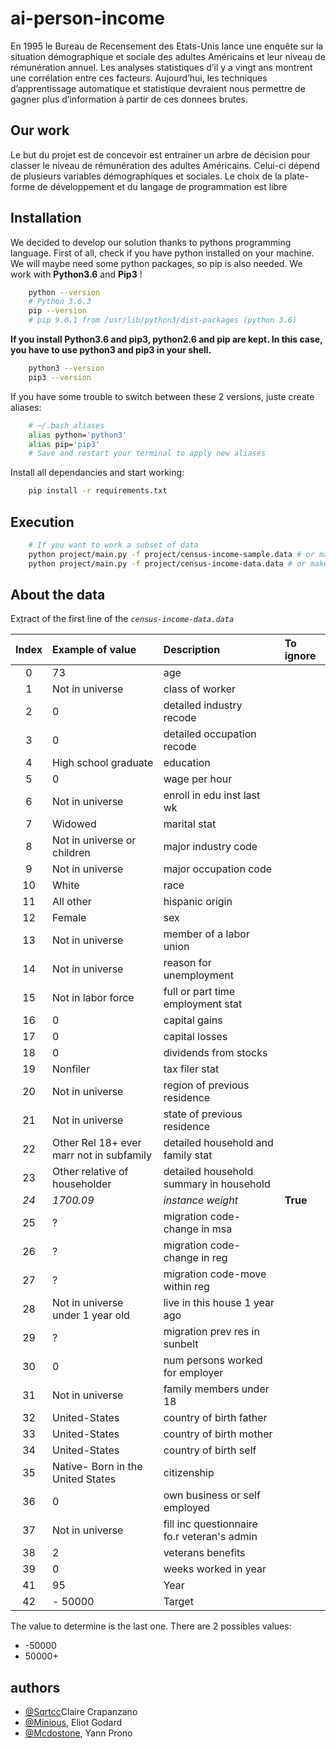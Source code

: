 # ai-person-income

En 1995 le Bureau de Recensement des Etats-Unis lance une enquête sur la situation
démographique et sociale des adultes Américains et leur niveau de rémunération annuel.
Les analyses statistiques d’il y a vingt ans montrent une corrélation entre ces facteurs.
Aujourd’hui, les techniques d’apprentissage automatique et statistique devraient nous
permettre de gagner plus d’information à partir de ces donnees brutes.


## Our work

Le but du projet est de concevoir est entrainer un arbre de décision pour classer le
niveau de rémunération des adultes Américains. Celui-ci dépend de plusieurs variables
démographiques et sociales.
Le choix de la plate-forme de développement et du langage de programmation est libre


## Installation

We decided to develop our solution thanks to pythons programming language. First of all, check if you have python installed on your machine. We will maybe need some python packages, so pip is also needed. We work with **Python3.6** and **Pip3** !
    
``` bash
    python --version
    # Python 3.6.3
    pip --version
    # pip 9.0.1 from /usr/lib/python3/dist-packages (python 3.6)
```

**If you install Python3.6 and pip3, python2.6 and pip are kept. In this case, you have to use python3 and pip3 in your shell.** 

``` bash
    python3 --version
    pip3 --version
```

If you have some trouble to switch between these 2 versions, juste create aliases:


``` bash
    # ~/.bash_aliases
    alias python='python3'
    alias pip='pip3'
    # Save and restart your terminal to apply new aliases
```

Install all dependancies and start working:
``` bash
    pip install -r requirements.txt
```


## Execution
``` bash
    # If you want to work a subset of data
    python project/main.py -f project/census-income-sample.data # or make
    python project/main.py -f project/census-income-data.data # or make run -full    
```


## About the data

Extract of the first line of the *`census-income-data.data`*



| Index   | Example of value                             | Description                                  | To ignore |
|:-------:|:---------------------------------------------|:---------------------------------------------|:----------|
|    0    |   73                                         |   age                                        |           |   
|    1    |   Not in universe                            |   class of worker                            |           |
|    2    |   0                                          |   detailed industry recode                   |           |
|    3    |   0                                          |   detailed occupation recode                 |           |
|    4    |   High school graduate                       |   education                                  |           |
|    5    |   0                                          |   wage per hour                              |           |
|    6    |   Not in universe                            |   enroll in edu inst last wk                 |           |
|    7    |   Widowed                                    |   marital stat                               |           |
|    8    |   Not in universe or children                |   major industry code                        |           |
|    9    |   Not in universe                            |   major occupation code                      |           |
|   10    |   White                                      |   race                                       |           |
|   11    |   All other                                  |   hispanic origin                            |           |
|   12    |   Female                                     |   sex                                        |           |
|   13    |   Not in universe                            |   member of a labor union                    |           |
|   14    |   Not in universe                            |   reason for unemployment                    |           |
|   15    |   Not in labor force                         |   full or part time employment stat          |           |
|   16    |   0                                          |   capital gains                              |           |
|   17    |   0                                          |   capital losses                             |           |
|   18    |   0                                          |   dividends from stocks                      |           |
|   19    |   Nonfiler                                   |   tax filer stat                             |           |
|   20    |   Not in universe                            |   region of previous residence               |           |
|   21    |   Not in universe                            |   state of previous residence                |           |
|   22    |   Other Rel 18+ ever marr not in subfamily   |   detailed household and family stat         |           |
|   23    |   Other relative of householder              |   detailed household summary in household    |           |
|   *24*  |   *1700.09*                                  |   *instance weight*                          | **True**  |
|   25    |   ?                                          |   migration code-change in msa               |           |
|   26    |   ?                                          |   migration code-change in reg               |           |
|   27    |   ?                                          |   migration code-move within reg             |           |
|   28    |   Not in universe under 1 year old           |   live in this house 1 year ago              |           |
|   29    |   ?                                          |   migration prev res in sunbelt              |           |
|   30    |   0                                          |   num persons worked for employer            |           |
|   31    |   Not in universe                            |   family members under 18                    |           |
|   32    |   United-States                              |   country of birth father                    |           |
|   33    |   United-States                              |   country of birth mother                    |           |
|   34    |   United-States                              |   country of birth self                      |           |
|   35    |   Native- Born in the United States          |   citizenship                                |           |
|   36    |   0                                          |   own business or self employed              |           |
|   37    |   Not in universe                            |   fill inc questionnaire fo.r veteran's admin|           |
|   38    |   2                                          |   veterans benefits                          |           |
|   39    |   0                                          |   weeks worked in year                       |           |
|   41    |   95                                         |   Year                                       |           |
|   42    |   - 50000                                    |   Target                                     |           |




The value to determine is the last one. There are 2 possibles values:
 - -50000
 - 50000+


## authors

  - [@Sqrtcc](https://github.com/sqrtcc)Claire Crapanzano
  - [@Minious](https://github.com/minious), Eliot Godard
  - [@Mcdostone](https://github.com/Mcdostone), Yann Prono
